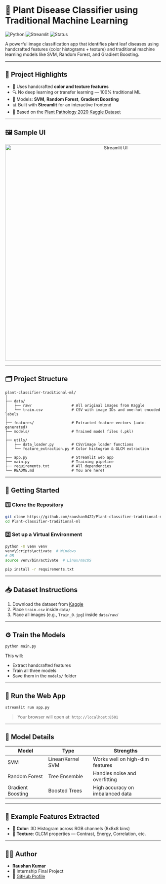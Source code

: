 
# 🌿 Plant Disease Classifier using Traditional Machine Learning

![Python](https://img.shields.io/badge/Python-3.8%2B-blue?logo=python)
![Streamlit](https://img.shields.io/badge/Made%20with-Streamlit-red?logo=streamlit)
![Status](https://img.shields.io/badge/Project-Complete-brightgreen)

A powerful image classification app that identifies plant leaf diseases using handcrafted features (color histograms + texture) and traditional machine learning models like SVM, Random Forest, and Gradient Boosting.

---

## 📌 Project Highlights

- 🧠 Uses handcrafted **color and texture features**
- 🔍 No deep learning or transfer learning — 100% traditional ML
- 🧪 Models: **SVM**, **Random Forest**, **Gradient Boosting**
- 📊 Built with **Streamlit** for an interactive frontend
- 📁 Based on the [Plant Pathology 2020 Kaggle Dataset](https://www.kaggle.com/c/plant-pathology-2020-fgvc7)

---

## 🖼️ Sample UI

<p align="center">
  <img src="https://i.imgur.com/UgldQBD.png" alt="Streamlit UI" width="700"/>
</p>

---

## 🗂️ Project Structure

```
plant-classifier-traditional-ml/
│
├── data/
│   ├── raw/                  # All original images from Kaggle
│   └── train.csv             # CSV with image IDs and one-hot encoded labels
│
├── features/                 # Extracted feature vectors (auto-generated)
├── models/                   # Trained model files (.pkl)
│
├── utils/
│   ├── data_loader.py        # CSV/image loader functions
│   └── feature_extraction.py # Color histogram & GLCM extraction
│
├── app.py                    # Streamlit web app
├── main.py                   # Training pipeline
├── requirements.txt          # All dependencies
└── README.md                 # You are here!
```

---

## 🚀 Getting Started

### 1️⃣ Clone the Repository

```bash
git clone https://github.com/raushan0422/Plant-classifier-traditional-ml.git
cd Plant-classifier-traditional-ml
```

### 2️⃣ Set up a Virtual Environment

```bash
python -m venv venv
venv\Scripts\activate  # Windows
# OR
source venv/bin/activate  # Linux/macOS

pip install -r requirements.txt
```

---

## 📥 Dataset Instructions

1. Download the dataset from [Kaggle](https://www.kaggle.com/c/plant-pathology-2020-fgvc7)
2. Place `train.csv` inside `data/`
3. Place all images (e.g., `Train_0.jpg`) inside `data/raw/`

---

## ⚙️ Train the Models

```bash
python main.py
```

This will:
- Extract handcrafted features
- Train all three models
- Save them in the `models/` folder

---

## 🎯 Run the Web App

```bash
streamlit run app.py
```

> Your browser will open at: `http://localhost:8501`

---

## 🧠 Model Details

| Model              | Type                  | Strengths                         |
|-------------------|-----------------------|-----------------------------------|
| SVM               | Linear/Kernel SVM     | Works well on high-dim features   |
| Random Forest     | Tree Ensemble         | Handles noise and overfitting     |
| Gradient Boosting | Boosted Trees         | High accuracy on imbalanced data  |

---

## 📌 Example Features Extracted

- 🔹 **Color**: 3D Histogram across RGB channels (8x8x8 bins)
- 🔹 **Texture**: GLCM properties — Contrast, Energy, Correlation, etc.

---

## 👨‍💻 Author

- **Raushan Kumar**
- 💼 Internship Final Project
- 🔗 [GitHub Profile](https://github.com/raushan0422)

